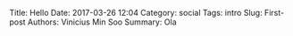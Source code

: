 Title: Hello
Date: 2017-03-26 12:04
Category: social
Tags: intro
Slug: First-post
Authors: Vinicius Min Soo
Summary: Ola
